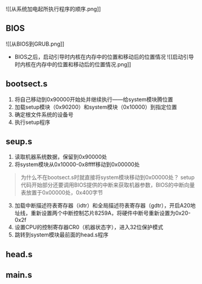 ![[从系统加电起所执行程序的顺序.png]]

## BIOS
![[从BIOS到GRUB.png]]
+ BIOS之后，启动引导时内核在内存中的位置和移动后的位置情况
![[启动引导时内核在内存中的位置和移动后的位置情况.png]]
## bootsect.s
1. 将自己移动到0x90000开始处并继续执行——给system模块腾位置
2. 加载setup模块（0x90200）和system模块（0x10000）到指定位置
3. 确定根文件系统的设备号
4. 执行setup程序
## seup.s
1. 读取机器系统数据，保留到0x90000处
2. 将system模块从0x10000-0x8ffff移动到0x00000处
> 为什么不在bootsect.s时就直接将system模块移动到0x00000处？
> setup代码开始部分还要调用BIOS提供的中断来获取机器参数，BIOS的中断向量表放置于0x00000处，0x400字节
3. 加载中断描述符表寄存器（idtr）和全局描述符表寄存器（gdtr），开启A20地址线，重新设置两个中断控制芯片8259A，将硬件中断号重新设置为0x20-0x2f
4. 设置CPU的控制寄存器CR0（机器状态字），进入32位保护模式
5. 跳转到system模块最前面的head.s程序

## head.s

## main.s
